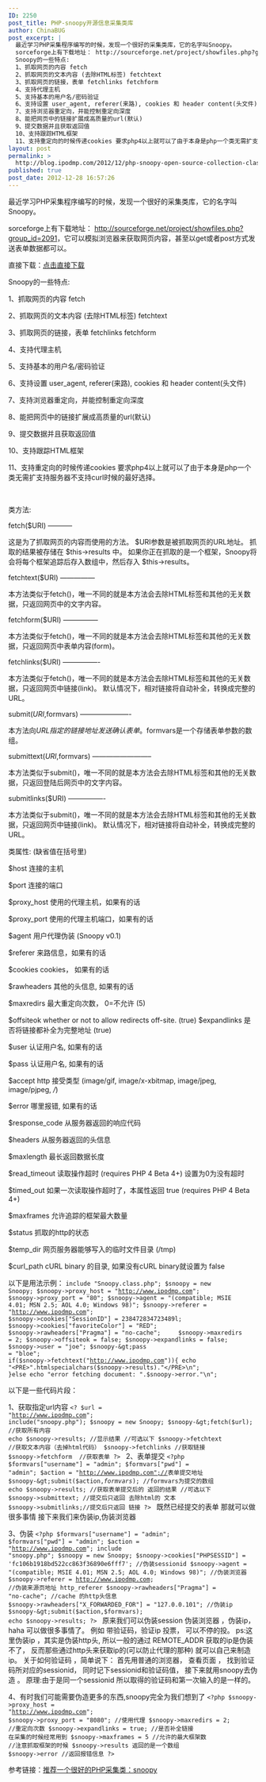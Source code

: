 ```yaml
---
ID: 2250
post_title: PHP-snoopy开源信息采集类库
author: ChinaBUG
post_excerpt: |
  最近学习PHP采集程序编写的时候，发现一个很好的采集类库，它的名字叫Snoopy。
  sorceforge上有下载地址： http://sourceforge.net/project/showfiles.php?group_id=2091，它可以模拟浏览器来获取网页内容，甚至以get或者post方式发送表单数据都可以。
  Snoopy的一些特点:
  1、抓取网页的内容 fetch
  2、抓取网页的文本内容 (去除HTML标签) fetchtext
  3、抓取网页的链接，表单 fetchlinks fetchform
  4、支持代理主机
  5、支持基本的用户名/密码验证
  6、支持设置 user_agent, referer(来路), cookies 和 header content(头文件)
  7、支持浏览器重定向，并能控制重定向深度
  8、能把网页中的链接扩展成高质量的url(默认)
  9、提交数据并且获取返回值
  10、支持跟踪HTML框架
  11、支持重定向的时候传递cookies 要求php4以上就可以了由于本身是php一个类无需扩支持服务器不支持curl时候的最好选择。
layout: post
permalink: >
  http://blog.ipodmp.com/2012/12/php-snoopy-open-source-collection-class-library.html
published: true
post_date: 2012-12-28 16:57:26
---
```

最近学习PHP采集程序编写的时候，发现一个很好的采集类库，它的名字叫Snoopy。

sorceforge上有下载地址： <a href="http://sourceforge.net/project/showfiles.php?group_id=2091">http://sourceforge.net/project/showfiles.php?group_id=2091</a>，它可以模拟浏览器来获取网页内容，甚至以get或者post方式发送表单数据都可以。

直接下载：<a href="/projects/snoopy/files/latest/download?source=files">点击直接下载</a>

Snoopy的一些特点:

1、抓取网页的内容 fetch

2、抓取网页的文本内容 (去除HTML标签) fetchtext

3、抓取网页的链接，表单 fetchlinks fetchform

4、支持代理主机

5、支持基本的用户名/密码验证

6、支持设置 user_agent, referer(来路), cookies 和 header content(头文件)

7、支持浏览器重定向，并能控制重定向深度

8、能把网页中的链接扩展成高质量的url(默认)

9、提交数据并且获取返回值

10、支持跟踪HTML框架

11、支持重定向的时候传递cookies 要求php4以上就可以了由于本身是php一个类无需扩支持服务器不支持curl时候的最好选择。

&nbsp;

类方法:

fetch($URI) ———–

这是为了抓取网页的内容而使用的方法。 $URI参数是被抓取网页的URL地址。 抓取的结果被存储在 $this-&gt;results 中。 如果你正在抓取的是一个框架，Snoopy将会将每个框架追踪后存入数组中，然后存入 $this-&gt;results。

fetchtext($URI) —————

本方法类似于fetch()，唯一不同的就是本方法会去除HTML标签和其他的无关数据，只返回网页中的文字内容。

fetchform($URI) —————

本方法类似于fetch()，唯一不同的就是本方法会去除HTML标签和其他的无关数据，只返回网页中表单内容(form)。

fetchlinks($URI) —————-

本方法类似于fetch()，唯一不同的就是本方法会去除HTML标签和其他的无关数据，只返回网页中链接(link)。 默认情况下，相对链接将自动补全，转换成完整的URL。

submit($URI,$formvars) ———————-

本方法向$URL指定的链接地址发送确认表单。$formvars是一个存储表单参数的数组。

submittext($URI,$formvars) ————————–

本方法类似于submit()，唯一不同的就是本方法会去除HTML标签和其他的无关数据，只返回登陆后网页中的文字内容。

submitlinks($URI) —————-

本方法类似于submit()，唯一不同的就是本方法会去除HTML标签和其他的无关数据，只返回网页中链接(link)。 默认情况下，相对链接将自动补全，转换成完整的URL。

类属性: (缺省值在括号里)

$host 连接的主机

$port 连接的端口

$proxy_host 使用的代理主机，如果有的话

$proxy_port 使用的代理主机端口，如果有的话

$agent 用户代理伪装 (Snoopy v0.1)

$referer 来路信息，如果有的话

$cookies cookies， 如果有的话

$rawheaders 其他的头信息, 如果有的话

$maxredirs 最大重定向次数， 0=不允许 (5)

$offsiteok whether or not to allow redirects off-site. (true) $expandlinks 是否将链接都补全为完整地址 (true)

$user 认证用户名, 如果有的话

$pass 认证用户名, 如果有的话

$accept http 接受类型 (image/gif, image/x-xbitmap, image/jpeg, image/pjpeg, */*)

$error 哪里报错, 如果有的话

$response_code 从服务器返回的响应代码

$headers 从服务器返回的头信息

$maxlength 最长返回数据长度

$read_timeout 读取操作超时 (requires PHP 4 Beta 4+) 设置为0为没有超时

$timed_out 如果一次读取操作超时了，本属性返回 true (requires PHP 4 Beta 4+)

$maxframes 允许追踪的框架最大数量

$status 抓取的http的状态

$temp_dir 网页服务器能够写入的临时文件目录 (/tmp)

$curl_path cURL binary 的目录, 如果没有cURL binary就设置为 false

以下是用法示例：
<code>include "Snoopy.class.php";
$snoopy = new Snoopy;
$snoopy-&gt;proxy_host = "<a href="http://www.ipodmp.com">http://www.ipodmp.com</a>";
$snoopy-&gt;proxy_port = "80";
$snoopy-&gt;agent = "(compatible; MSIE 4.01; MSN 2.5; AOL 4.0; Windows 98)";
$snoopy-&gt;referer = "<a href="http://www.ipodmp.com">http://www.ipodmp.com</a>";
$snoopy-&gt;cookies["SessionID"] = 238472834723489l;
$snoopy-&gt;cookies["favoriteColor"] = "RED";
$snoopy-&gt;rawheaders["Pragma"] = "no-cache";     $snoopy-&gt;maxredirs = 2;
$snoopy-&gt;offsiteok = false;
$snoopy-&gt;expandlinks = false;
$snoopy-&gt;user = "joe";
$snoopy-&gt;pass = "bloe";
if($snoopy-&gt;fetchtext("<a href="http://www.ipodmp.com">http://www.ipodmp.com</a>")){
echo "&lt;PRE&gt;".htmlspecialchars($snoopy-&gt;results)."&lt;/PRE&gt;\n";
}else echo "error fetching document: ".$snoopy-&gt;error."\n";
</code>

以下是一些代码片段：

1、获取指定url内容
<code>&lt;?
$url = "<a href="http://www.ipodmp.com">http://www.ipodmp.com</a>";
include("snoopy.php");
$snoopy = new Snoopy;
$snoopy-&gt;fetch($url); //获取所有内容
echo $snoopy-&gt;results; //显示结果
//可选以下
$snoopy-&gt;fetchtext //获取文本内容（去掉html代码）
$snoopy-&gt;fetchlinks //获取链接
$snoopy-&gt;fetchform  //获取表单
?&gt;
</code>
2、表单提交
<code>&lt;?php
$formvars["username"] = "admin";
$formvars["pwd"] = "admin";
$action = "<a href="http://www.ipodmp.com&quot;;//">http://www.ipodmp.com";//</a>表单提交地址
$snoopy-&gt;submit($action,$formvars);//$formvars为提交的数组
echo $snoopy-&gt;results; //获取表单提交后的 返回的结果
//可选以下
$snoopy-&gt;submittext; //提交后只返回 去除html的 文本
$snoopy-&gt;submitlinks;//提交后只返回 链接
?&gt;
</code>
既然已经提交的表单 那就可以做很多事情 接下来我们来伪装ip,伪装浏览器

3、伪装
<code>&lt;?php
$formvars["username"] = "admin";
$formvars["pwd"] = "admin";
$action = "<a href="http://www.ipodmp.com">http://www.ipodmp.com</a>";
include "snoopy.php";
$snoopy = new Snoopy;
$snoopy-&gt;cookies["PHPSESSID"] = 'fc106b1918bd522cc863f36890e6fff7'; //伪装sessionid
$snoopy-&gt;agent = "(compatible; MSIE 4.01; MSN 2.5; AOL 4.0; Windows 98)"; //伪装浏览器
$snoopy-&gt;referer = <a href="http://www.ipodmp.com">http://www.ipodmp.com</a>; //伪装来源页地址 http_referer
$snoopy-&gt;rawheaders["Pragma"] = "no-cache"; //cache 的http头信息
$snoopy-&gt;rawheaders["X_FORWARDED_FOR"] = "127.0.0.101"; //伪装ip
$snoopy-&gt;submit($action,$formvars);
echo $snoopy-&gt;results;
?&gt;
</code>
原来我们可以伪装session 伪装浏览器 ，伪装ip， haha 可以做很多事情了。 例如 带验证码，验证ip 投票， 可以不停的投。 ps:这里伪装ip ，其实是伪装http头, 所以一般的通过 REMOTE_ADDR 获取的ip是伪装不了， 反而那些通过http头来获取ip的(可以防止代理的那种) 就可以自己来制造ip。 关于如何验证码 ，简单说下： 首先用普通的浏览器， 查看页面 ， 找到验证码所对应的sessionid， 同时记下sessionid和验证码值， 接下来就用snoopy去伪造 。 原理:由于是同一个sessionid 所以取得的验证码和第一次输入的是一样的。

4、有时我们可能需要伪造更多的东西,snoopy完全为我们想到了
<code>&lt;?php
$snoopy-&gt;proxy_host = "<a href="http://www.ipodmp.com">http://www.ipodmp.com</a>";
$snoopy-&gt;proxy_port = "8080"; //使用代理
$snoopy-&gt;maxredirs = 2; //重定向次数
$snoopy-&gt;expandlinks = true; //是否补全链接 在采集的时候经常用到
$snoopy-&gt;maxframes = 5 //允许的最大框架数
//注意抓取框架的时候 $snoopy-&gt;results 返回的是一个数组
$snoopy-&gt;error //返回报错信息
?&gt;
</code>

参考链接：<a href="http://www.6a8a.com/2011/PHP_0626/2615.html">推荐一个很好的PHP采集类：snoopy</a>